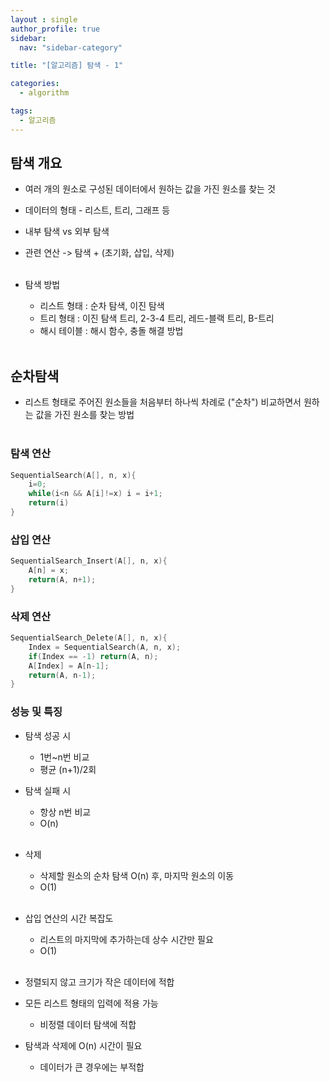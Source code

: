 ```yaml
---
layout : single
author_profile: true
sidebar: 
  nav: "sidebar-category"

title: "[알고리즘] 탐색 - 1"

categories:
  - algorithm

tags:
  - 알고리즘
---
```


## 탐색 개요
- 여러 개의 원소로 구성된 데이터에서 원하는 값을 가진 원소를 찾는 것<br>
- 데이터의 형태 - 리스트, 트리, 그래프 등<br>
- 내부 탐색 vs 외부 탐색<br>
- 관련 연산 -> 탐색 + (초기화, 삽입, 삭제)<br><br>

- 탐색 방법<br>
	- 리스트 형태 : 순차 탐색, 이진 탐색<br>
	- 트리 형태 : 이진 탐색 트리, 2-3-4 트리, 레드-블랙 트리, B-트리<br>
	- 해시 테이블 : 해시 함수, 충돌 해결 방법<br><br>

## 순차탐색
- 리스트 형태로 주어진 원소들을 처음부터 하나씩 차례로 ("순차") 비교하면서 원하는 값을 가진 원소를 찾는 방법<br><br>

### 탐색 연산

``` c
SequentialSearch(A[], n, x){
	i=0;
	while(i<n && A[i]!=x) i = i+1;
	return(i)
}
```

### 삽입 연산

``` c
SequentialSearch_Insert(A[], n, x){
	A[n] = x; 
	return(A, n+1);
}
```

### 삭제 연산

``` c
SequentialSearch_Delete(A[], n, x){
	Index = SequentialSearch(A, n, x);
	if(Index == -1) return(A, n);
	A[Index] = A[n-1];
	return(A, n-1);
}
```

### 성능 및 특징<br>
- 탐색 성공 시<br>
	- 1번~n번 비교<br>
	- 평균 (n+1)/2회<br>
- 탐색 실패 시
	- 항상 n번 비교<br>
	- O(n)<br><br>

- 삭제<br>
	- 삭제할 원소의 순차 탐색 O(n) 후, 마지막 원소의 이동 <br>
	- O(1)<br><br>

- 삽입 연산의 시간 복잡도<br>
	- 리스트의 마지막에 추가하는데 상수 시간만 필요<br>
	- O(1)<br><br>

- 정렬되지 않고 크기가 작은 데이터에 적합<br>
- 모든 리스트 형태의 입력에 적용 가능<br>
	- 비정렬 데이터 탐색에 적합<br>
- 탐색과 삭제에 O(n) 시간이 필요<br>
	- 데이터가 큰 경우에는 부적합<br><br>

